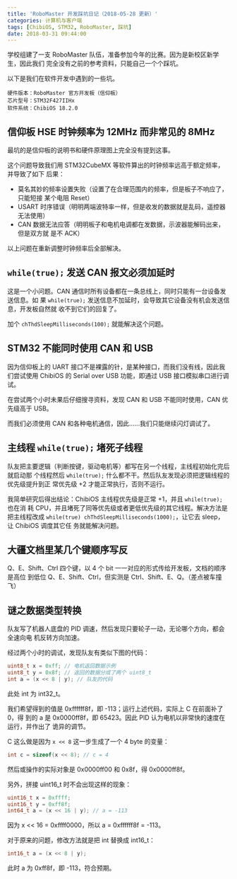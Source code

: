 ```yaml
---
title: 'RoboMaster 开发踩坑日记（2018-05-28 更新）'
categories: 计算机与客户端
tags: [ChibiOS, STM32, RoboMaster, 踩坑]
date: 2018-03-31 09:44:00
---
```


学校组建了一支 RoboMaster 队伍，准备参加今年的比赛。因为是新校区新学生，因此我们
完全没有之前的参考资料，只能自己一个个踩坑。

以下是我们在软件开发中遇到的一些坑。

    硬件版本：RoboMaster 官方开发板（信仰板）
    芯片型号：STM32F427IIHx
    软件系统：ChibiOS 18.2.0

## 信仰板 HSE 时钟频率为 12MHz 而非常见的 8MHz

最坑的是信仰板的说明书和硬件原理图上完全没有提到这事。

这个问题导致我们用 STM32CubeMX 等软件算出的时钟频率远高于额定频率，并导致了如下
后果：

-   莫名其妙的频率设置失败（设置了在合理范围内的频率，但是板子不响应了，只能短接
    某个电阻 Reset）
-   USART 时序错误（明明两端波特率一样，但是收发的数据就是乱码，遥控器无法使用）
-   CAN 数据无法应答（明明板子和电机电调都在发数据，示波器能解码出来，但是双方就
    是不 ACK）

以上问题在重新调整时钟频率后全部解决。

## `while(true);` 发送 CAN 报文必须加延时

这是一个小问题。CAN 通信时所有设备都在一条总线上，同时只能有一台设备发送信息。如
果 `while(true);` 发送信息不加延时，会导致其它设备没有机会发送信息，开发板自然就
收不到它们的回复了。

加个 `chThdSleepMilliseconds(100);` 就能解决这个问题。

## STM32 不能同时使用 CAN 和 USB

因为信仰板上的 UART 接口不是裸露的针，是某种接口，而我们没有线，因此我们尝试使用
ChibiOS 的 Serial over USB 功能，即通过 USB 接口模拟串口进行调试。

在尝试两个小时未果后仔细搜寻资料，发现 CAN 和 USB 不能同时使用，CAN 优先级高于
USB。

而我们必须使用 CAN 和各种电机通信，因此……我们只能继续闪灯调试了。

## 主线程 `while(true);` 堵死子线程

队友把主要逻辑（判断按键，驱动电机等）都写在另一个线程，主线程初始化完后就启动那
个线程然后 `while(true);` 什么都不干。然后队友发现必须把逻辑线程的优先级提升到正
常优先级 +2 才能正常执行，否则不运行。

我简单研究后得出结论：ChibiOS 主线程优先级是正常 +1，并且 `while(true);` 也在消
耗 CPU，并且堵死了同等优先级或者更低优先级的其它线程。解决方法是把主线程改成
`while(true) chThdSleepMilliseconds(1000);`，让它去 sleep，让 ChibiOS 调度其它任
务就能解决问题。

## 大疆文档里某几个键顺序写反

Q、E、Shift、Ctrl 四个键，以 4 个 bit 一一对应的形式传给开发板，文档的顺序是高位
到低位 Q、E、Shift、Ctrl，但实测是 Ctrl、Shift、E、Q。（差点被车撞飞）

## 谜之数据类型转换

队友写了机器人底盘的 PID 调速，然后发现只要轮子一动，无论哪个方向，都会全速向电
机反转方向加速。

经过两个小时的调试，发现队友有类似下图的代码：

```c
uint8_t x = 0xff; // 电机返回数据示例
uint8_t y = 0x8f; // 返回的数据分成了两个 uint8_t
int a = (x << 8 | y); // 队友的代码
```

此处 int 为 int32_t。

我们希望得到的值是 0xffffff8f，即 -113；运行上述代码，实际上 C 在前面补了 0，得
到的 a 是 0x0000ff8f，即 65423。因此 PID 认为电机以非常快的速度在运行，并作出了
诡异的调节。

C 这么做是因为 `x << 8` 这一步生成了一个 4 byte 的变量：

```c
int c = sizeof(x << 8); // c = 4
```

然后或操作的实际对象是 0x0000ff00 和 0x8f，得 0x0000ff8f。

另外，拼接 uint16_t 时不会出现这样的现象：

```c
uint16_t x = 0xffff;
uint16_t y = 0xff8f;
int64_t a = (x << 16 | y); // a = -113
```

因为 x << 16 = 0xffff0000，所以 a = 0xffffff8f = -113。

对于原来的问题，修改方法就是把 int 替换成 int16_t：

```c
int16_t a = (x << 8 | y);
```

此时 a 为 0xff8f，即 -113，符合预期。
